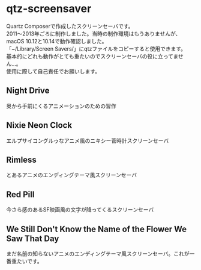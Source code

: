 # qtz-screensaver
Quartz Composerで作成したスクリーンセーバです。<br>
 2011〜2013年ごろに制作しました。当時の制作環境はもうありませんが、macOS 10.12と10.14で動作確認しました。<br> 
「~/Library/Screen Savers/」にqtzファイルをコピーすると使用できます。<br>
基本的にどれも動作がとても重たいのでスクリーンセーバの役に立ってません...。<br>
使用に際して自己責任でお願いします。

## Night Drive
奥から手前にくるアニメーションのための習作

## Nixie Neon Clock
エルプサイコングルゥなアニメ風のニキシー菅時計スクリーンセーバ

## Rimless
とあるアニメのエンディングテーマ風スクリーンセーバ

## Red Pill
今さら感のあるSF映画風の文字が降ってくるスクリーンセーバ

## We Still Don't Know the Name of the Flower We Saw That Day
まだ名前の知らないアニメのエンディングテーマ風スクリーンセーバ。これが一番重たいです。

